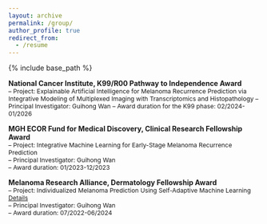 ```yaml
---
layout: archive
permalink: /group/
author_profile: true
redirect_from:
  - /resume
---
```


{% include base_path %}

**National Cancer Institute, K99/R00 Pathway to Independence Award**      
<span style="font-size:0.87em;">
– Project: Explainable Artificial Intelligence for Melanoma Recurrence Prediction via Integrative Modeling of
Multiplexed Imaging with Transcriptomics and Histopathology
– Principal Investigator: Guihong Wan
– Award duration for the K99 phase: 02/2024-01/2026    
</span>  

**MGH ECOR Fund for Medical Discovery, Clinical Research Fellowship Award**      
<span style="font-size:0.87em;">
– Project: Integrative Machine Learning for Early-Stage Melanoma Recurrence Prediction    
– Principal Investigator: Guihong Wan    
– Award duration: 01/2023-12/2023   
</span>    

**Melanoma Research Alliance, Dermatology Fellowship Award**      
<span style="font-size:0.87em;">
– Project: Individualized Melanoma Prediction Using Self-Adaptive Machine Learning [Details](https://doi.org/10.48050/pc.gr.157226)    
– Principal Investigator: Guihong Wan    
– Award duration: 07/2022-06/2024
</span>      
